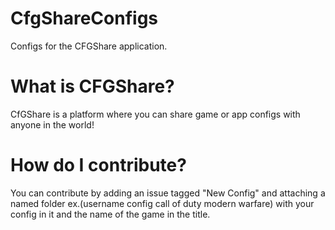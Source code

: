 # CfgShareConfigs
Configs for the CFGShare application.

# What is CFGShare?
CfGShare is a platform where you can share game or app configs with anyone in the world!

# How do I contribute?
You can contribute by adding an issue tagged "New Config" and attaching a named folder ex.(username config call of duty modern warfare) with your config in it and the name of the game in the title.

